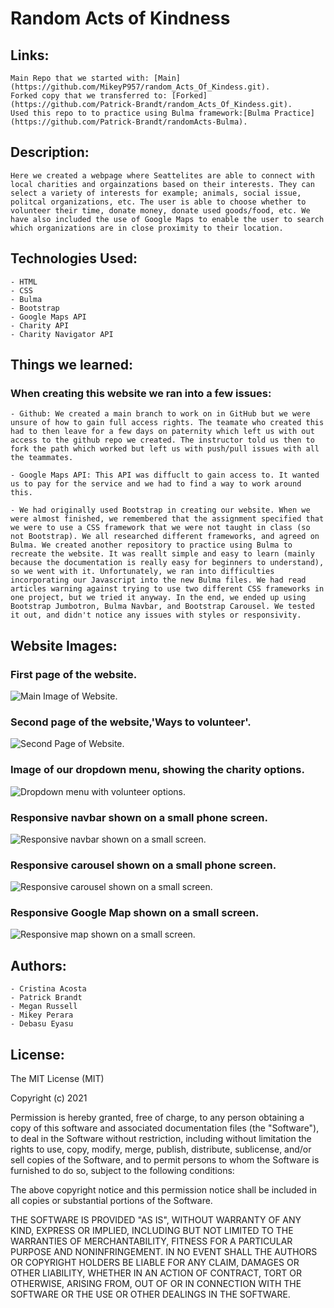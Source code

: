 # Random Acts of Kindness

## Links: 
    Main Repo that we started with: [Main](https://github.com/MikeyP957/random_Acts_Of_Kindess.git).
    Forked copy that we transferred to: [Forked](https://github.com/Patrick-Brandt/random_Acts_Of_Kindess.git).
    Used this repo to to practice using Bulma framework:[Bulma Practice](https://github.com/Patrick-Brandt/randomActs-Bulma).

## Description:
    Here we created a webpage where Seattelites are able to connect with local charities and orgainzations based on their interests. They can select a variety of interests for example; animals, social issue, politcal organizations, etc. The user is able to choose whether to volunteer their time, donate money, donate used goods/food, etc. We have also included the use of Google Maps to enable the user to search which organizations are in close proximity to their location. 

## Technologies Used:
    - HTML
    - CSS
    - Bulma
    - Bootstrap
    - Google Maps API
    - Charity API
    - Charity Navigator API

## Things we learned:
### When creating this website we ran into a few issues:
    
    - Github: We created a main branch to work on in GitHub but we were unsure of how to gain full access rights. The teamate who created this had to then leave for a few days on paternity which left us with out access to the github repo we created. The instructor told us then to fork the path which worked but left us with push/pull issues with all the teammates. 

    - Google Maps API: This API was diffuclt to gain access to. It wanted us to pay for the service and we had to find a way to work around this.
    
    - We had originally used Bootstrap in creating our website. When we were almost finished, we remembered that the assignment specified that we were to use a CSS framework that we were not taught in class (so not Bootstrap). We all researched different frameworks, and agreed on Bulma. We created another repository to practice using Bulma to recreate the website. It was reallt simple and easy to learn (mainly because the documentation is really easy for beginners to understand), so we went with it. Unfortunately, we ran into difficulties incorporating our Javascript into the new Bulma files. We had read articles warning against trying to use two different CSS frameworks in one project, but we tried it anyway. In the end, we ended up using Bootstrap Jumbotron, Bulma Navbar, and Bootstrap Carousel. We tested it out, and didn't notice any issues with styles or responsivity. 
    
## Website Images:
 ### First page of the website. 
![Main Image of Website.](https://github.com/Patrick-Brandt/random_Acts_Of_Kindess/blob/main/Website%20Images/Main.png?raw=true)

 ### Second page of the website,'Ways to volunteer'.
![Second Page of Website.](https://github.com/Patrick-Brandt/random_Acts_Of_Kindess/blob/main/Website%20Images/waysToVolunteer.png?raw=true)

 ### Image of our dropdown menu, showing the charity options.
![Dropdown menu with volunteer options.](https://github.com/Patrick-Brandt/random_Acts_Of_Kindess/blob/main/Website%20Images/dropdownMenu.png?raw=true)

 ### Responsive navbar shown on a small phone screen.
![Responsive navbar shown on a small screen.](https://github.com/Patrick-Brandt/random_Acts_Of_Kindess/blob/main/Website%20Images/responsiveNav.png?raw=true)
 ### Responsive carousel shown on a small phone screen.
![Responsive carousel shown on a small screen.](https://github.com/Patrick-Brandt/random_Acts_Of_Kindess/blob/main/Website%20Images/responsiveCarousel.png?raw=true)
 ### Responsive Google Map shown on a small screen.
![Responsive map shown on a small screen.](https://github.com/Patrick-Brandt/random_Acts_Of_Kindess/blob/main/Website%20Images/responsiveMap.png?raw=true)

## Authors:
    - Cristina Acosta 
    - Patrick Brandt
    - Megan Russell
    - Mikey Perara
    - Debasu Eyasu

## License:
The MIT License (MIT)

Copyright (c) 2021 

Permission is hereby granted, free of charge, to any person obtaining a copy of this software and associated documentation files (the "Software"), to deal in the Software without restriction, including without limitation the rights to use, copy, modify, merge, publish, distribute, sublicense, and/or sell copies of the Software, and to permit persons to whom the Software is furnished to do so, subject to the following conditions:

The above copyright notice and this permission notice shall be included in all copies or substantial portions of the Software.

THE SOFTWARE IS PROVIDED "AS IS", WITHOUT WARRANTY OF ANY KIND, EXPRESS OR IMPLIED, INCLUDING BUT NOT LIMITED TO THE WARRANTIES OF MERCHANTABILITY, FITNESS FOR A PARTICULAR PURPOSE AND NONINFRINGEMENT. IN NO EVENT SHALL THE AUTHORS OR COPYRIGHT HOLDERS BE LIABLE FOR ANY CLAIM, DAMAGES OR OTHER LIABILITY, WHETHER IN AN ACTION OF CONTRACT, TORT OR OTHERWISE, ARISING FROM, OUT OF OR IN CONNECTION WITH THE SOFTWARE OR THE USE OR OTHER DEALINGS IN THE SOFTWARE.

    
